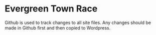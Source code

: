 # Evergreen Town Race

Github is used to track changes to all site files. Any changes should be made in Github first and then copied to Wordpress.

